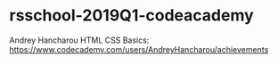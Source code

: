 # rsschool-2019Q1-codeacademy

Andrey Hancharou
HTML CSS Basics: https://www.codecademy.com/users/AndreyHancharou/achievements
